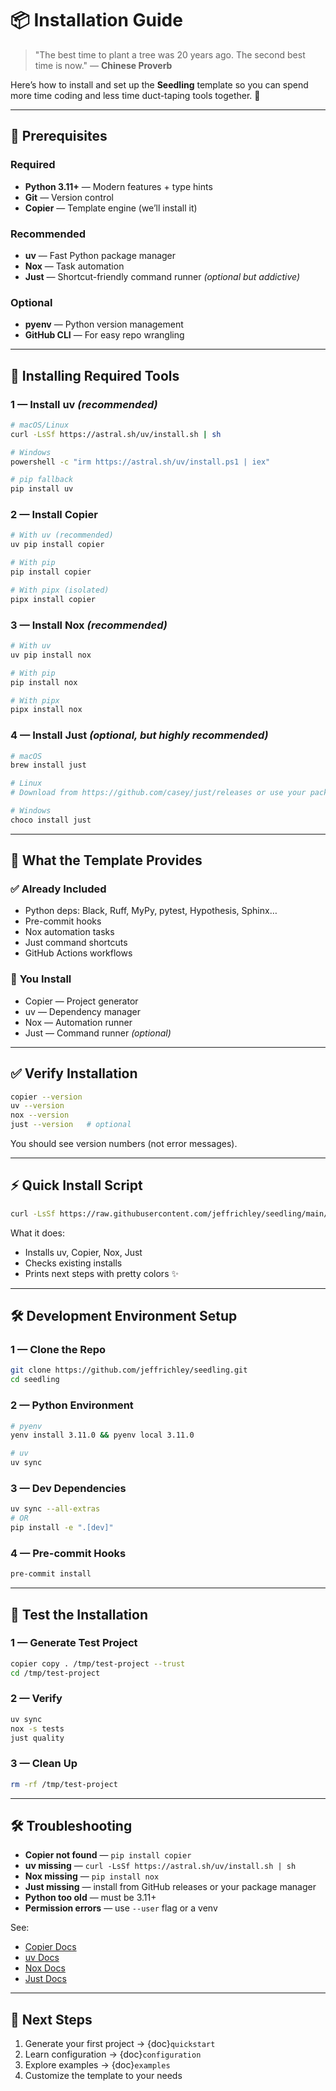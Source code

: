 # 📦 Installation Guide

> "The best time to plant a tree was 20 years ago. The second best time is now."
> — **Chinese Proverb**

Here’s how to install and set up the **Seedling** template so you can spend more time coding and less time duct-taping tools together. 🌱

---

## 🧰 Prerequisites

### Required

* **Python 3.11+** — Modern features + type hints
* **Git** — Version control
* **Copier** — Template engine (we’ll install it)

### Recommended

* **uv** — Fast Python package manager
* **Nox** — Task automation
* **Just** — Shortcut-friendly command runner *(optional but addictive)*

### Optional

* **pyenv** — Python version management
* **GitHub CLI** — For easy repo wrangling

---

## 🔧 Installing Required Tools

### 1 — Install uv *(recommended)*

```bash
# macOS/Linux
curl -LsSf https://astral.sh/uv/install.sh | sh

# Windows
powershell -c "irm https://astral.sh/uv/install.ps1 | iex"

# pip fallback
pip install uv
```

### 2 — Install Copier

```bash
# With uv (recommended)
uv pip install copier

# With pip
pip install copier

# With pipx (isolated)
pipx install copier
```

### 3 — Install Nox *(recommended)*

```bash
# With uv
uv pip install nox

# With pip
pip install nox

# With pipx
pipx install nox
```

### 4 — Install Just *(optional, but highly recommended)*

```bash
# macOS
brew install just

# Linux
# Download from https://github.com/casey/just/releases or use your package manager

# Windows
choco install just
```

---

## 🌟 What the Template Provides

### ✅ **Already Included**

* Python deps: Black, Ruff, MyPy, pytest, Hypothesis, Sphinx…
* Pre-commit hooks
* Nox automation tasks
* Just command shortcuts
* GitHub Actions workflows

### 🔧 **You Install**

* Copier — Project generator
* uv — Dependency manager
* Nox — Automation runner
* Just — Command runner *(optional)*

---

## ✅ Verify Installation

```bash
copier --version
uv --version
nox --version
just --version   # optional
```

You should see version numbers (not error messages).

---

## ⚡ Quick Install Script

```bash
curl -LsSf https://raw.githubusercontent.com/jeffrichley/seedling/main/scripts/install-tools.sh | bash
```

What it does:

* Installs uv, Copier, Nox, Just
* Checks existing installs
* Prints next steps with pretty colors ✨

---

## 🛠️ Development Environment Setup

### 1 — Clone the Repo

```bash
git clone https://github.com/jeffrichley/seedling.git
cd seedling
```

### 2 — Python Environment

```bash
# pyenv
yenv install 3.11.0 && pyenv local 3.11.0

# uv
uv sync
```

### 3 — Dev Dependencies

```bash
uv sync --all-extras
# OR
pip install -e ".[dev]"
```

### 4 — Pre-commit Hooks

```bash
pre-commit install
```

---

## 🧪 Test the Installation

### 1 — Generate Test Project

```bash
copier copy . /tmp/test-project --trust
cd /tmp/test-project
```

### 2 — Verify

```bash
uv sync
nox -s tests
just quality
```

### 3 — Clean Up

```bash
rm -rf /tmp/test-project
```

---

## 🛠️ Troubleshooting

* **Copier not found** — `pip install copier`
* **uv missing** — `curl -LsSf https://astral.sh/uv/install.sh | sh`
* **Nox missing** — `pip install nox`
* **Just missing** — install from GitHub releases or your package manager
* **Python too old** — must be 3.11+
* **Permission errors** — use `--user` flag or a venv

See:

* [Copier Docs](https://copier.readthedocs.io/)
* [uv Docs](https://docs.astral.sh/uv/)
* [Nox Docs](https://nox.thea.codes/)
* [Just Docs](https://just.systems/)

---

## 🌱 Next Steps

1. Generate your first project → {doc}`quickstart`
2. Learn configuration → {doc}`configuration`
3. Explore examples → {doc}`examples`
4. Customize the template to your needs
